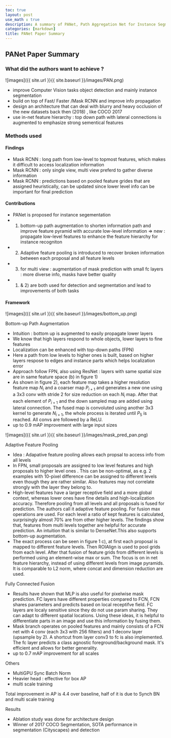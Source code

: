 ```yaml
---
toc: true
layout: post
use_math : true
description: A summary of PANet, Path Aggregation Net for Instance Segmentation  
categories: [markdown]
title: PANet Paper Summary
---
```



## PANet Paper Summary

### What did the authors want to achieve ? 

![images]({{ site.url }}{{ site.baseurl }}/images/PAN.png)


- improve Computer Vision tasks object detection and mainly instance segmentation 
- build on top of Fast/ Faster /Mask RCNN and improve info propagation 
- design an architecture that can deal with blurry and heavy occlusion of the new datasets back then (2018) , like COCO 2017  
- use in-net feature hierarchy : top down path with lateral connections is augmented to emphasize strong sementical features 

### Methods used 
#### Findings 
- Mask RCNN : long path from low-level to topmost features, which makes it difficult to access localization information 
- Mask RCNN : only single view, multi view preferd to gather diverse information
- Mask RCNN : predictions based on pooled feature grides that are assigned heuristically, can be updated since lower level info can be important for final prediction  

#### Contributions 
- PANet is proposed for instance segementation
- 1) bottom-up path augmentation to shorten information path and improve feature pyramid with accurate low-level information 
=> new : propagate low-level features to enhance the feature hierarchy for instance recogniton 
- 2) Adaptive feature pooling is introduced to recover broken information between each proposal and all feature levels 
- 3) for multi view : augmentation of mask prediction with small fc layers : more diverse info, masks have better quality 
- 1) & 2) are both used for detection and segmentation and lead to improvements of both tasks

#### Framework 

![images]({{ site.url }}{{ site.baseurl }}/images/bottom_up.png)


Bottom-up Path Augmentation 
- Intuition : bottom up is augmented to easily propagate lower layers
- We know that high layers respond to whole objects, lower layers to fine features  
- Localization can be enhanced with top-down paths (FPN) 
- Here a path from low levels to higher ones is built, based on higher layers respose to edges and instance parts which helps localization error
- Approach follow FPN, also using ResNet : layers with same spatial size are in same feature space (b) in figure 1) 
- As shown in figure 2), each feature map takes a higher resolution feature map $N_{i}$ and a coarser map $P_{i+1}$ and generates a new one using a 3x3 conv with stride 2 for size reduction on each $N_{i}$ map. After that each element of $P_{i+1}$ and the down sampled map are added using lateral connection. The fused map is convoluted using another 3x3 kernel to generate $N_{i+1}$, the whole process is iterated until $P_{5}$ is reached. All convs are followed by a ReLU. 
- up to 0.9 mAP improvement with large input sizes


![images]({{ site.url }}{{ site.baseurl }}/images/mask_pred_pan.png)


Adaptive Feature Pooling 
- Idea : Adapative feature pooling allows each propsal to access info from all levels 
- In FPN, small proposals are assigned to low level features and high proposals to higher level ones . This can be non-optimal, as e.g. 2 examples with 10-pixel difference can be assigned to different levels even though they are rather similar. Also features may not correlate strongly with the layer they belong to.   
- High-level features have a larger receptive field and a more global context, whereas lower ones have fine details and high-localization accuracy. Therefore pooling from all levels and all proposals is fused for prediction. The authors call it adaptive feature pooling. For fusion max operations are used. For each level a ratio of kept features is calculated, surprisingly almost 70% are from other higher levels. The findings show that, features from multi levels together are helpful for accurate prediction. An intuition that is similar to DenseNet.This also supports bottom-up augmentation.    
- The exact process can be seen in figure 1 c), at first each proposal is mapped to different feature levels. Then ROIAlign is used to pool grids from each level. After that fusion of feature grids from different levels is performed using an element-wise max or sum. The focus is on in net feature hierarchy, instead of using different levels from image pyramids. It is comparable to L2 norm, where concat and dimension reduction are used.     


Fully Connected Fusion    
- Results have shown that MLP is also useful for pixelwise mask prediction. FC layers have different properties compared to FCN, FCN shares parameters and predicts based on local receptifve field. FC layers are localy sensitive since they do not use param sharing. They can adapt to different spatial locations. Using these ideas, it is helpful to differentiate parts in an image and use this information by fusing them.    
- Mask branch operates on pooled features and mainly consists of a FCN net with 4 conv (each 3x3 with 256 filters) and 1 deconv layer (upsample by 2). A shortcut from layer conv3 to fc is also implemented. The fc layer predicts a class agnostic foreground/background mask. It's efficient and allows for better generality.     
- up to 0.7 mAP improvement for all scales   

Others
- MultiGPU Sync Batch Norm   
- Heavier head : effective for box AP   
- multi scale training    

Total improvement in AP is 4.4 over baseline, half of it is due to Synch BN and multi scale training 

Results 
- Ablation study was done for architecture design
- Winner of 2017 COCO Segmentation, SOTA performance in segmentation (Cityscapes) and detection 

